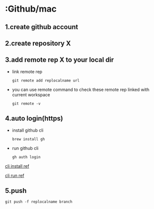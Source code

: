 # :Github/mac
## 1.create github account
## 2.create repository X
## 3.add remote rep X to your local dir
* link remote rep

    `
    git remote add replocalname url
    `

* you can use remote command to check these remote rep linked with current workspace

    `
    git remote -v
    `
## 4.auto login(https)
* install github cli

    `
    brew install gh
    `

* run github cli

    `
    gh auth login
    `

[cli install ref](https://github.com/cli/cli#installation)

[cli run ref](https://cli.github.com/manual/gh_auth_login)
## 5.push
`
git push -f replocalname branch
`
